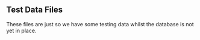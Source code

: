 ## Test Data Files
These files are just so we have some testing data whilst the database is not yet in place.